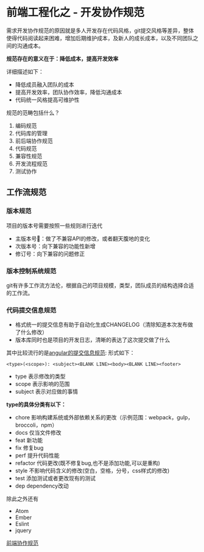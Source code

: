 
# 前端工程化之 - 开发协作规范

需求开发协作规范的原因就是多人开发存在代码风格，git提交风格等差异，整体使得代码阅读起来困难，增加后期维护成本，及新人的成长成本，以及不同团队之间的沟通成本。

**规范存在的意义在于：降低成本，提高开发效率**

详细描述如下：

- 降低成员融入团队的成本
- 提高开发效率，团队协作效率，降低沟通成本
- 代码统一风格提高可维护性

规范的范畴包括什么？

1. 编码规范
2. 代码库的管理
3. 前后端协作规范
4. 代码规范
5. 兼容性规范
6. 开发流程规范
7. 测试协作

## 工作流规范

### 版本规范

项目的版本号需要按照一些规则进行迭代

- 主版本号：做了不兼容API的修改，或者翻天腹地的变化
- 次版本号：向下兼容的功能性新增
- 修订号：向下兼容的问题修正

### 版本控制系统规范

git有许多工作流方法伦，根据自己的项目规模，类型，团队成员的结构选择合适的工作流。

### 代码提交信息规范

- 格式统一的提交信息有助于自动化生成CHANGELOG（清除知道本次发布做了什么修改）
- 版本库同时也是项目的开发日志，清晰的表达了这次提交做了什么

其中比较流行的是[angular的提交信息规范](<https://blog.csdn.net/m0_37263637/article/details/86723431>):
形式如下：
```
<type>(<scope>): <subject><BLANK LINE><body><BLANK LINE><footer>
```

- type 表示修改的类型
- scope 表示影响的范围
- subject 表示对应做的事情

**type的具体分类有以下：**

- chore 影响构建系统或外部依赖关系的更改（示例范围：webpack，gulp，broccoli，npm）
- docs 仅当文件修改
- feat 新功能
- fix 修复bug
- perf 提升代码性能
- refactor 代码更改(既不修复bug,也不是添加功能,可以是重构)
- style 不影响代码含义的修改(空白，空格，分号，css样式的修改)
- test 添加测试或者更改现有的测试
- dep dependency改动

除此之外还有
- Atom
- Ember
- Eslint
- jquery






[前端协作规范](<https://mp.weixin.qq.com/s/FxhtAFI9nS2zytdontFMSg>)

